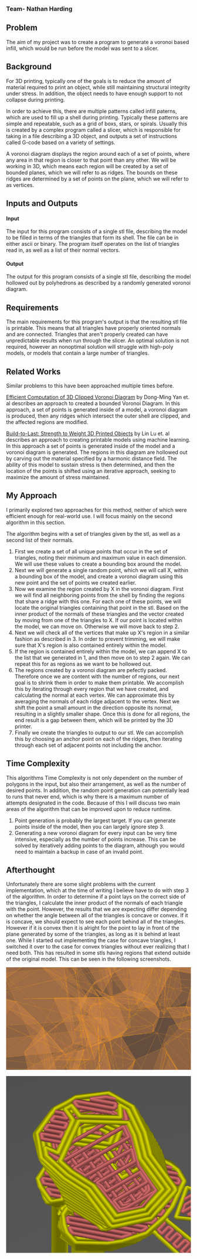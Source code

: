 ### Team- Nathan Harding

## Problem

The aim of my project was to create a program to generate a voronoi based infill, which would be run before the model was sent to a slicer. 

## Background

For 3D printing, typically one of the goals is to reduce the amount of material required to print an object, while still maintaining structural integrity under stress.  In addition, the object needs to have enough support to not collapse during printing.  

In order to achieve this, there are multiple patterns called infill paterns, which are used to fill up a shell during printing.  Typically these patterns are simple and repeatable, such as a grid of boxs, stars, or spirals. Usually this is created by a complex program called a slicer, which is responsible for taking in a file describing a 3D object, and outputs a set of instructions called G-code based on a variety of settings.

A voronoi diagram displays the region around each of a set of points, where any area in that region is closer to that point than any other.  We will be working in 3D, which means each region will be created by a set of bounded planes, which we will refer to as ridges.  The bounds on these ridges are determined by a set of points on the plane, which we will refer to as vertices.

## Inputs and Outputs
#### Input
The input for this program consists of a single stl file, describing the model to be filled in terms of the triangles that form its shell.  The file can be in either ascii or binary.
The program itself operates on the list of triangles read in, as well as a list of their normal vectors.
#### Output
The output for this program consists of a single stl file, describing the model hollowed out by polyhedrons as described by a randomly generated voronoi diagram.


## Requirements
The main requirements for this program's output is that the resulting stl file is printable.  This means that all triangles have properly oriented normals and are connected.  Triangles that aren't properly created can have unpredictable results when run through the slicer.  An optimal solution is not required, however an nonoptimal solution will struggle with high-poly models, or models that contain a large number of triangles.

## Related Works
Similar problems to this have been approached multiple times before.

[Efficient Computation of 3D Clipped Voronoi Diagram](https://www.microsoft.com/en-us/research/wp-content/uploads/2016/12/Efficient-Computation-of-3D-Clipped-Voronoi-Diagram.pdf) by Dong-Ming Yan et. al describes an approach to created a bounded Voronoi Diagram. In this approach, a set of points is generated inside of a model, a voronoi diagram is produced, then any ridges which intersect the outer shell are clipped, and the affected regions are modified.

[Build-to-Last: Strength to Weight 3D Printed Objects](https://homes.cs.washington.edu/~haisen/BuildtoLast/3DP_SIG2014.pdf) by Lin Lu et. al describes an approach to creating printable models using machine learning.  In this approach a set of points is generated inside of the model and a voronoi diagram is generated.  The regions in this diagram are hollowed out by carving out the material specified by a harmonic distance field.  The ability of this model to sustain stress is then determined, and then the location of the points is shifted using an iterative approach, seeking to maximize the amount of stress maintained.

## My Approach
I primarily explored two approaches for this method, neither of which were efficient enough for real-world use.  I will focus mainly on the second algorithm in this section.

The algorithm begins with a set of triangles given by the stl, as well as a second list of their normals.  
1. First we create a set of all unique points that occur in the set of triangles, noting their minimum and maximum value in each dimension.  We will use these values to create a bounding box around the model.
2. Next we will generate a single random point, which we will call X, within a bounding box of the model, and create a voronoi diagram using this new point and the set of points we created earlier.
3. Now we examine the region created by X in the voronoi diagram. First we will find all neighboring points from the shell by finding the regions that share a ridge with this one.  For each one of these points, we will locate the original triangles containing that point in the stl.  Based on the inner product of the normals of these triangles and the vector created by moving from one of the triangles to X.  If our point is located within the model, we can move on.  Otherwise we will move back to step 2.
4. Next we will check all of the vertices that make up X's region in a similar fashion as described in 3.  In order to prevent trimming, we will make sure that X's region is also contained entirely within the model.  
5. If the region is contained entirely within the model, we can append X to the list that we generated in 1, and then move on to step 2 again.  We can repeat this for as regions as we want to be hollowed out.
6. The regions created by a voronoi diagram are pefectly packed.  Therefore once we are content with the number of regions, our next goal is to shrink them in order to make them printable.  We accomplish this by iterating through every region that we have created, and calculating the normal at each vertex.  We can approximate this by averaging the normals of each ridge adjacent to the vertex.  Next we shift the point a small amount in the direction opposite its normal, resulting in a slightly smaller shape.  Once this is done for all regions, the end result is a gap between them, which will be printed by the 3D printer.
7.  Finally we create the triangles to output to our stl.  We can accomplish this by choosing an anchor point on each of the ridges, then iterating through each set of adjacent points not including the anchor.

## Time Complexity
This algorithms Time Complexity is not only dependent on the number of polygons in the input, but also their arrangement, as well as the number of desired points.  In addition, the random point generation can potentially lead to runs that never end, which is why there is a maximum number of attempts designated in the code.  Because of this I will discuss two main areas of the algorithm that can be improved upon to reduce runtime.

1. Point generation is probably the largest target.  If you can generate points inside of the model, then you can largely ignore step 3.  
2.  Generating a new voronoi diagram for every input can be very time intensive, especially as the number of points increase.  This can be solved by iteratively adding points to the diagram, although you would need to maintain a backup in case of an invalid point.  

## Afterthought
Unfortunately there are some slight problems with the current implementation, which at the time of writing I believe have to do with step 3 of the algorithm.  In order to determine if a point lays on the correct side of the triangles, I calculate the inner product of  the normals of each triangle with the point.  However, the results that we are expecting differ depending on whether the angle between all of the triangles is concave or convex.  If it is concave, we should expect to see each point behind all of the triangles.  However if it is convex then it is alright for the point to lay in front of the plane generated by some of the triangles, as long as it is behind at least one.  While I started out implementing the case for concave triangles, I switched it over to the case for convex triangles without ever realizing that I need both.  This has resulted in some stls having regions that extend outside of the original model. This can be seen in the following screenshots.

![Regions Viewed In Blender](https://github.com/nah6563/Voronoi3DPrint/blob/master/blender.PNG)

![Attempted Slice](https://github.com/nah6563/Voronoi3DPrint/blob/master/slicer.PNG)
